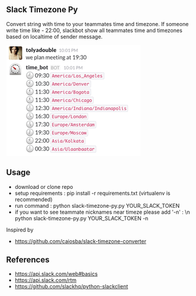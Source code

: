 ## Slack Timezone Py

Convert string with time to your teammates time and timezone. If someone write time like - 22:00, slackbot show all
teammates time and timezones based on localtime of sender message.

![Screenshot](image.png?raw=true "Screenshot")

## Usage
* download or clone repo
* setup requirements : pip install -r requirements.txt (virtualenv is recommended)
* run command : python slack-timezone-py.py YOUR_SLACK_TOKEN
* if you want to see teammate nicknames near timeze please add '-n' : \n python slack-timezone-py.py YOUR_SLACK_TOKEN -n

Inspired by
* https://github.com/caiosba/slack-timezone-converter

## References

* https://api.slack.com/web#basics
* https://api.slack.com/rtm
* https://github.com/slackhq/python-slackclient